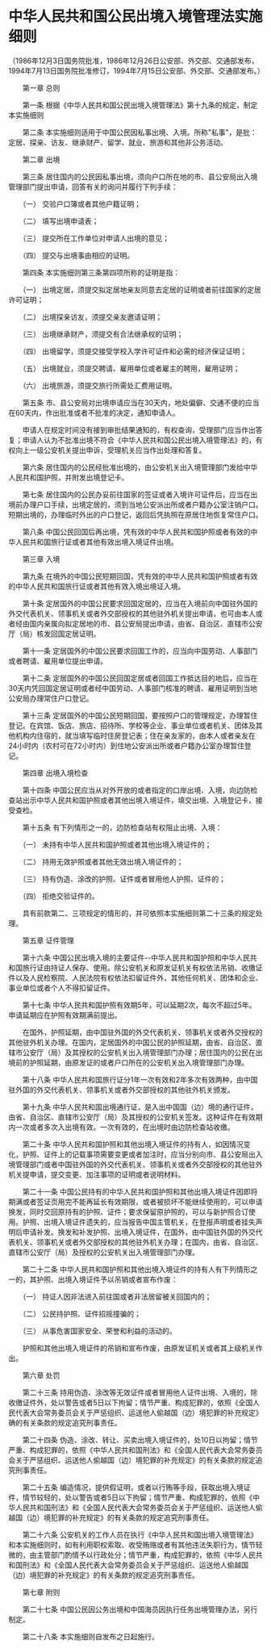 # 中华人民共和国公民出境入境管理法实施细则  

（1986年12月3日国务院批准，1986年12月26日公安部、外交部、交通部发布，1994年7月13日国务院批准修订，1994年7月15日公安部、外交部、交通部发布。）  

　　第一章 总则  

　　第一条 根据《中华人民共和国公民出境入境管理法》第十九条的规定，制定本实施细则  

　　第二条 本实施细则适用于中国公民因私事出境、入境。所称"私事"，是批：定居、探亲、访友、继承财产、留学、就业、旅游和其他非公务活动。  

　　第二章 出境  

　　第三条 居住国内的公民因私事出境，须向户口所在地的市、县公安局出入境管理部门提出申请，回答有关的询问并履行下列手续：  

　　（一） 交验户口簿或者其他户籍证明；  

　　（二） 填写出境申请表；  

　　（三） 提交所在工作单位对申请人出境的意见；  

　　（四） 提交与出境事由相应的证明。  

　　第四条 本实施细则第三条第四项所称的证明是指：  

　　（一） 出境定居，须提交拟定居地亲友同意去定居的证明或者前往国家的定居许可证明；  

　　（二） 出境探亲访友，须提交亲友邀请证明；  

　　（三） 出境继承财产，须提交有合法继承权的证明；  

　　（四） 出境留学，须提交接受学校入学许可证件和必需的经济保证证明；  

　　（五） 出境就业，须提交聘请、雇用单位或者雇主的聘用，雇用证明；  

　　（六） 出境旅游，须提交旅行所需处汇费用证明。  

　　第五条 市、县公安局对出境申请应当在30天内，地处偏僻、交通不便的应当在60天内，作出批准或者不批准的决定，通知申请人。  

　　申请人在规定时间没有接到审批结果通知的，有权查询，受理部门应当作出答复；申请人认为不批准出境不符合《中华人民共和国公民出境入境管理法》的，有权向上一级公安机关提出申诉，受理机关应当作出处理和答复。  

　　第六条 居住国内的公民经批准出境的，由公安机关出入境管理部门发给中华人民共和国护照，并附发出境登记卡。  

　　第七条 居住国内的公民办妥前往国家的签证或者入境许可证件后，应当在出境前办理户口手续，出境定居的，须到当地公安派出所或者户籍办公室注销户口。短期出境的，办理临时外出的户口登记，返回后凭执照在原居住地恢复常住户口。  

　　第八条 中国公民回国后再出境，凭有效的中华人民共和国护照或者有效的中华人民共和国旅行证或者其他有效出境入境证件出境。  

　　第三章 入境  

　　第九条 在境外的中国公民短期回国，凭有效的中华人民共和国护照或者有效的中华人民共和国旅行证或者其他有效入境出境证入境。  

　　第十条 定居国外的中国公民要求回国定居的，应当在入境前向中国驻外国的外交代表机关、领事机关或者外交部授权的其他驻外机关提出申请，也可由本人或者经由国内亲属向拟定居地的市、县公安局提出申请，由省、自治区、直辖市公安厅（局）核发回国定居证明。  

　　第十一条 定居国外的中国公民要求回国工作的，应当向中国劳动、人事部门或者聘请、雇用单位提出申请。  

　　第十二条 定居国外的中国公民回国定居或者回国工作抵达目的地后，应当在30天内凭回国定居证明或者经中国劳动、人事部门核准的聘请、雇用证明到当地公安局办理常住户口登记。  

　　第十三条 定居国外的中国公民短期回国，要按照户口的管理规定，办理暂住登记。在宾馆、饭店、旅店、招待所、学校等企业、事业单位或者机关、团体及其他机构内住宿的，就当填写临时住房登记表；住在亲友家的，由本人或者亲友在24小时内（农村可在72小时内）到住地公安派出所或者户籍办公室办理暂住登记。  

　　第四章 出境入境检查  

　　第十四条 中国公民应当从对外开放的或者指定的口岸出境、入境，向边防检查站出示中华人民共和国护照或者其他出境入境证件，填交出境、入境登记卡，接受查检。  

　　第十五条 有下列情形之一的，边防检查站有权阻止出境、入境：  

　　（一） 未持有中华人民共和国护照或者其他出境入境证件的；  

　　（二） 持用无效护照或者其他无效出境入境证件的；  

　　（三） 持有伪造、涂改的护照、证件或者冒用他人护照、证件的；  

　　（四） 拒绝交验证件的。  

　　具有前款第二、三项规定的情形的，并可依照本实施细则第二十三条的规定处理。  

　　第五章 证件管理  

　　第十六条 中国公民出境入境的主要证件--中华人民共和国护照和中华人民共和国旅行证由持证人保存、使用。除公安机关和原发证机关有权依法吊销、收缴证件以及人民检察院、人民法院有权依法扣留证件外，其他任何机关、团体和企业、事业单位或者个人不得扣留证件。  

　　第十七条 中华人民共和国护照有效期5年，可以延期2次，每次不超过5年。申请延期应在护照有效期满前提出。  

　　在国外，护照延期，由中国驻外国的外交代表机关、领事机关或者外交授权的其他驻外机关办理。在国内，定居国外的中国公民的护照延期，由省、自治区、直辖市公安厅（局）及其授权的公安机关出入境管理部门办理；居住国内的公民在出境前的护照延期，由原发证的或者户口所在的公安机关出入境管理部门办理。  

　　第十八条 中华人民共和国旅行证分1年一次有效和2年多次有效两种，由中国驻外国的外交代表机关、领事机关或者外交部授权的其他驻外机关颁发。  

　　第十九条 中华人民共和国出境通行证，是入出中国国（边）境的通行证件，由省、自治区、直辖市公安厅（局）及其授权的公安机关签发。这种证件在有效期内一次或者多次入出境有效。一次有效的，在出境时由边防检查站收缴。  

　　第二十条 中华人民共和国护照和其他出境入境证件的持有人，如因情况变化，护照、证件上的记载事项需要变更或者加注时，应当分别向市、县公安局出入境管理部门或者中国驻外国的外交代表机关、领事机关或者外交部授权的其他驻外机关提申请，提交变更、加注事项的证明或者说明材料。  

　　第二十一条 中国公民持有的中华人民共和国护照和其他出境入境证件因即将期满或者签证页用完不能再延长有效期限，或者被损坏不能继续使用的，可以申请换发，同时交回原持有的护照、证件；要求保留原护照的，可以与新护照合订使用。护照、出境入境证件遗失的，应当报告中国主管机关，在登报声明或者挂失声明后申请补发。换发和补发护照、出境入境证件，在国外，由中国驻外国的外交代表机关、领事机关或者外交部授权的其他驻外机关办理；在国内，由省、自治区、直辖市公安厅（局）及授权的公安机关出入境管理部门办理。  

　　第二十二条 中华人民共和国护照和其他出境入境证件的持有人有下列情形之一的，其护照、出境入境证件予以吊销或者宣布作废：  

　　（一） 持证人因非法进入前往国或者非法居留被关回国内的；  

　　（二） 公民持护照、证件招摇撞骗的；  

　　（三） 从事危害国家安全、荣誉和利益的活动的。  

　　护照和其他出境入境证件的吊销和宣布作废，由原发证机关或者其上级机关作出。  

　　第六章 处罚  

　　第二十三条 持用伪造、涂改等无效证件或者冒用他人证件出境、入境的，除收缴证件外，处以警告或者5日以下拘留；情节严重、构成犯罪的，依照《全国人民代表大会常务委员会关于严惩组织、运送他人偷越国（边）境犯罪的补充规定》确的有关条款的规定追究刑事责任。  

　　第二十四条 伪造、涂改、转让、买卖出境入境证件的，处10日以拘留；情节严重、构成犯罪的，依照《中华人民共和国刑法》和《全国人民代表大会常务委员会关于严惩组织、运送他人偷越国（边）境犯罪的补充规定》的有关条款的规定追究刑事责任。  

　　第二十五条 编造情况，提供假证明，或者以行贿等手段，获取出境入境证件，情节较轻的，处以警告或者5日以下拘留；情节严重、构成犯罪的，依照《中华人民共和国刑法》和《全国人民代表大会常务委员会关于严惩组织、运送他人偷越国（边）境犯罪的补充规定》的有关条款的规定追究刑事责任。  

　　第二十六条 公安机关的工作人员在执行《中华人民共和国出境入境管理法》和本实施细则时，如有利用职权索取、收受贿赂或者有其他违法失职行为，情节轻微的，由主管部门酌情予以行政处分；情节严重，构成犯罪的，依照《中华人民共和国刑法》和《全国人民代表大会常务委员会关于严惩组织、运送他人偷越国（边）境犯罪的补充规定》的有关条款的规定追究刑事责任。  

　　第七章 附则  

　　第二十七条 中国公民因公务出境和中国海员因执行任务出境管理办法，另行制定。  

　　第二十八条 本实施细则自发布之日起施行。  